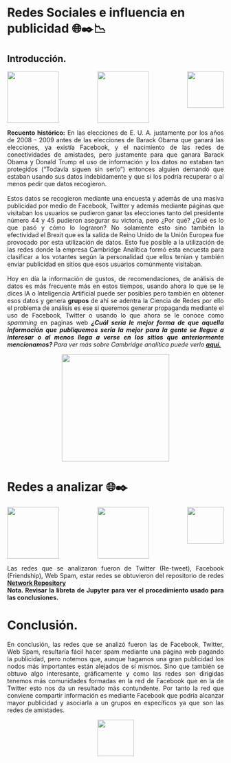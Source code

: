 #  Redes Sociales e influencia en publicidad 🌐✒️📉

## Introducción.
<div>
<p align = "left">
<img src = "https://i0.wp.com/hipertextual.com/wp-content/uploads/2018/03/cambridge-analytica-logo-1-scaled.jpg?fit=2560%2C1707&ssl=1" align = "left" width = "120px"/>
</p>
<p align = "right">
<img src = "https://ouch-cdn2.icons8.com/f6k2TTLiNHEboPORdESjI6orExzfNG5lQH3etHw6U34/rs:fit:459:456/czM6Ly9pY29uczgu/b3VjaC1wcm9kLmFz/c2V0cy9zdmcvNjA4/Lzc3OWFlODgyLTlk/YjctNGFmNy04ZmU5/LTgwNWYzOTFkYTk1/OC5zdmc.png"  align = "right" width  = "85px">
</p>
<p align = "center">
<img src = "https://ouch-cdn2.icons8.com/Qzytr84HJ6ptW9CGB6gqntL9cKSuduIknU4__cANScQ/rs:fit:608:456/czM6Ly9pY29uczgu/b3VjaC1wcm9kLmFz/c2V0cy9zdmcvMzQ5/L2I0Y2ZmZWNiLTU0/ZmMtNDNkYi1iNWE4/LTQ1YWQ2NTg2YTlh/Yy5zdmc.png" align = "center"  width = "120px">
</p>
</div>
<div align = "justify">
<b>Recuento histórico:</b> En las elecciones de E. U. A. justamente por los años de 2008 -  2009 antes de las elecciones de Barack Obama que ganará las elecciones, ya existía Facebook, y el nacimiento de las redes de conectividades de amistades, pero justamente para que ganara Barack Obama y Donald Trump el uso de información y los datos no estaban tan protegidos (“Todavía siguen sin serlo”) entonces alguien demandó que estaban usando sus datos indebidamente y que si los podría recuperar o al menos pedir que datos recogieron. 
</div>
<br>
<div align = "justify">
Estos datos se recogieron mediante una encuesta y además de una masiva publicidad por medio de Facebook, Twitter y además mediante páginas que visitaban los usuarios se pudieron ganar las elecciones tanto del presidente número 44 y 45 pudieron asegurar su victoria, pero ¿Por qué? ¿Qué es lo que pasó y cómo lo lograron?  No solamente esto sino también la efectividad el Brexit que es la salida de Reino Unido de la Unión Europea fue provocado por esta utilización de datos. Esto fue posible a la utilización de las redes donde la empresa Cambridge Analítica formó esta encuesta para clasificar a los votantes según la personalidad que ellos tenían y también enviar publicidad en sitios que esos usuarios comúnmente visitaban.
</div>

<br>

<div align = "justify">
Hoy en día la información de gustos, de recomendaciones, de análisis de datos es más frecuente más en estos tiempos, usando ahora lo que se le dices IA o Inteligencia Artificial puede ser posibles pero también en obtener esos datos y genera <b>grupos</b> de ahí se adentra la Ciencia de Redes por ello el problema de análisis es ese si queremos  generar propaganda  mediante el uso de Facebook, Twitter o usando lo que ahora se le conoce como <i>spamming</i> en paginas web <b><i>¿Cuál sería le mejor forma de que aquella información que publiquemos sería la mejor para la gente se llegue a interesar o al menos llega a verse en los sitios que anteriormente mencionamos? </b></i>
<i>Para ver más sobre Cambridge analítica puede verlo <b><a href = "https://es.wikipedia.org/wiki/Cambridge_Analytica">aquí.</a></b></i>
</div>

<p align = "center">
    <img src = "https://ichef.bbci.co.uk/images/ic/1024x576/p061x3cp.jpg" align = "center" width = "250px"/>
    
</p>

# Redes a analizar 🌐✒️

<div>
<p align = "left">
<img src = "https://ouch-cdn2.icons8.com/5_bIY6aA_8fyptXl5u5WJ5ItnB7ztupEVE6Tl69RWWE/rs:fit:581:456/czM6Ly9pY29uczgu/b3VjaC1wcm9kLmFz/c2V0cy9zdmcvMzg5/LzUzNDM1OTMyLTFm/MDEtNDczYy1iNDE5/LTBlZjVmNzhjMzdh/Ny5zdmc.png" align = "left" width = "120px"/>
</p>
<p align = "right">
<img src = "https://ouch-cdn2.icons8.com/f6k2TTLiNHEboPORdESjI6orExzfNG5lQH3etHw6U34/rs:fit:459:456/czM6Ly9pY29uczgu/b3VjaC1wcm9kLmFz/c2V0cy9zdmcvNjA4/Lzc3OWFlODgyLTlk/YjctNGFmNy04ZmU5/LTgwNWYzOTFkYTk1/OC5zdmc.png"  align = "right" width  = "85px">
</p>
<p align = "center">
<img src = "https://ouch-cdn2.icons8.com/9YS56EsWBmn8uKE0T9CBXEWVpF_3l9_7wVfR5NcvzjA/rs:fit:456:456/czM6Ly9pY29uczgu/b3VjaC1wcm9kLmFz/c2V0cy9zdmcvNzU1/L2Y3ODgzMzY0LTNj/ZjItNGRhZS04YjEz/LTc0YTE2MzFjMWIw/Zi5zdmc.png" align = "center"  width = "120px">
</p>
</div>

<div align = "justify">
Las redes que se analizaron fueron de Twitter (Re-tweet), Facebook (Friendship), Web Spam, estar redes se obtuvieron del repositorio de redes <a href = https://networkrepository.com/index.php> <b> Network Repository</b> </a> <br><b>Nota. Revisar la libreta de Jupyter para ver el procedimiento usado para las conclusiones.</b>
</didv>   

# Conclusión.

<div align = "justify">
En conclusión, las redes que se analizó fueron las de Facebook, Twitter, Web Spam, resultaría fácil hacer spam mediante una página web pagando la publicidad, pero notemos que, aunque hagamos una gran publicidad los nodos más importantes están alejados de sí mismos. Sino que también se obtuvo algo interesante, gráficamente y como las redes son dirigidas tenemos más comunidades formadas en la red de Facebook que en la de Twitter esto nos da un resultado más contundente. Por tanto la red que conviene compartir información es mediante Facebook que podría alcanzar mayor publicidad y asociarla a un grupos en específicos ya que son las redes de amistades. 
</div>



<div>
<p align = "center">
<img src = "https://ouch-cdn2.icons8.com/f6k2TTLiNHEboPORdESjI6orExzfNG5lQH3etHw6U34/rs:fit:459:456/czM6Ly9pY29uczgu/b3VjaC1wcm9kLmFz/c2V0cy9zdmcvNjA4/Lzc3OWFlODgyLTlk/YjctNGFmNy04ZmU5/LTgwNWYzOTFkYTk1/OC5zdmc.png"  align = "center" width  = "85px">
</p>
</div>
